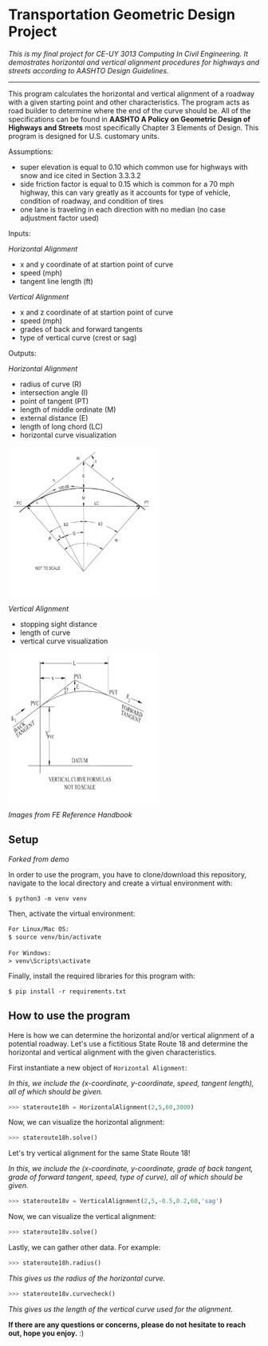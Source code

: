 # Transportation Geometric Design Project

*This is my final project for *CE-UY 3013 Computing In Civil Engineering*.*
*It demostrates horizontal and vertical alignment procedures for highways and streets*
*according to AASHTO Design Guidelines.*

---

This program calculates the horizontal and vertical alignment of a roadway with a given starting point and other characteristics.
The program acts as road builder to determine where the end of the curve should be. All of the specifications can be found in **AASHTO A Policy on Geometric Design of Highways and Streets** most specifically Chapter 3 Elements of Design. This program is designed for U.S. customary units.

Assumptions:
* super elevation is equal to 0.10 which common use for highways with snow and ice cited in Section 3.3.3.2
* side friction factor is equal to 0.15 which is common for a 70 mph highway, this can vary greatly as it accounts for type of vehicle, condition of
roadway, and condition of tires
* one lane is traveling in each direction with no median (no case adjustment factor used)

Inputs:

*Horizontal Alignment*

* x and y coordinate of at startion point of curve
* speed (mph)
* tangent line length (ft)

*Vertical Alignment*

* x and z coordinate of at startion point of curve
* speed (mph)
* grades of back and forward tangents
* type of vertical curve (crest or sag)

Outputs:

*Horizontal Alignment*

* radius of curve (R)
* intersection angle (I)
* point of tangent (PT)
* length of middle ordinate (M)
* external distance (E)
* length of long chord (LC)
* horizontal curve visualization

<img src="horizontaleg.jpeg" width="300" height ="300">

*Vertical Alignment*

* stopping sight distance
* length of curve
* vertical curve visualization

<img src="verticaleg.jpeg" width="300" height ="300">

*Images from FE Reference Handbook*

## Setup

*Forked from demo*

In order to use the program, you have to clone/download this repository,
navigate to the local directory and create a virtual environment with:

```
$ python3 -m venv venv
```

Then, activate the virtual environment:

```
For Linux/Mac OS:
$ source venv/bin/activate

For Windows:
> venv\Scripts\activate
```

Finally, install the required libraries for this program with:

```
$ pip install -r requirements.txt
```


## How to use the program


Here is how we can determine the horizontal and/or vertical alignment of a potential roadway.
Let's use a fictitious State Route 18 and determine the horizontal and vertical alignment with the given characteristics.

First instantiate a new object of ``Horizontal Alignment``:

*In this, we include the (x-coordinate, y-coordinate, speed, tangent length), all of which should be given.*

```python
>>> stateroute18h = HorizontalAlignment(2,5,60,3000)
```

Now, we can visualize the horizontal alignment:

```python
>>> stateroute18h.solve()
```

Let's try vertical alignment for the same State Route 18!

*In this, we include the (x-coordinate, y-coordinate, grade of back tangent, grade of forward tangent, speed, type of curve), all of which should be given.*

```python
>>> stateroute18v = VerticalAlignment(2,5,-0.5,0.2,60,'sag')
```

Now, we can visualize the vertical alignment:

```python
>>> stateroute18v.solve()
```

Lastly, we can gather other data. For example:

```python
>>> stateroute18h.radius()
```

*This gives us the radius of the horizontal curve.*

```python
>>> stateroute18v.curvecheck()
```

*This gives us the length of the vertical curve used for the alignment.*

**If there are any questions or concerns, please do not hesitate to reach out, hope you enjoy.** :)
